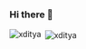 ### Hi there 👋

<!--
**Hirojazz/Hirojazz** is a ✨ _special_ ✨ repository because its `README.md` (this file) appears on your GitHub profile.

Here are some ideas to get you started :

- 📫 How to reach me: https://t.me/Hiro_jazz
- ⚡ Fun fact: I'm noob
-->

<p><img align="left" src="https://github-readme-stats.vercel.app/api/top-langs?username=xditya&show_icons=true&theme=tokyonight&locale=en&layout=compact" alt="xditya" /></p>

<p>&nbsp;<img align="center" src="https://github-readme-stats.vercel.app/api?username=xditya&show_icons=true&theme=tokyonight&locale=en" alt="xditya" /></p>
